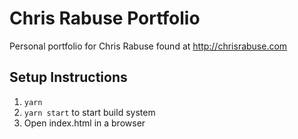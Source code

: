 # Chris Rabuse Portfolio

Personal portfolio for Chris Rabuse found at http://chrisrabuse.com

## Setup Instructions

1. `yarn`
2. `yarn start` to start build system
3. Open index.html in a browser

